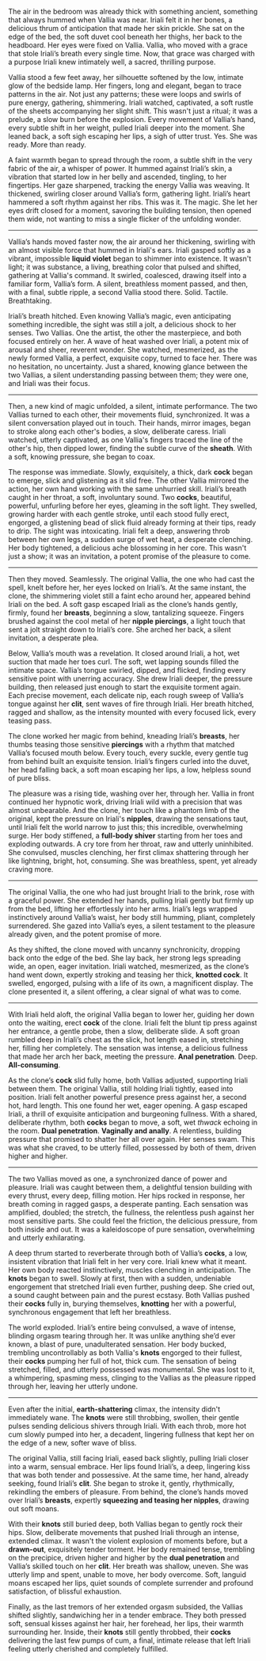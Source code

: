 The air in the bedroom was already thick with something ancient, something that always hummed when Vallia was near. Iriali felt it in her bones, a delicious thrum of anticipation that made her skin prickle. She sat on the edge of the bed, the soft duvet cool beneath her thighs, her back to the headboard. Her eyes were fixed on Vallia. Vallia, who moved with a grace that stole Iriali’s breath every single time. Now, that grace was charged with a purpose Iriali knew intimately well, a sacred, thrilling purpose.

Vallia stood a few feet away, her silhouette softened by the low, intimate glow of the bedside lamp. Her fingers, long and elegant, began to trace patterns in the air. Not just any patterns; these were loops and swirls of pure energy, gathering, shimmering. Iriali watched, captivated, a soft rustle of the sheets accompanying her slight shift. This wasn't just a ritual; it was a prelude, a slow burn before the explosion. Every movement of Vallia’s hand, every subtle shift in her weight, pulled Iriali deeper into the moment. She leaned back, a soft sigh escaping her lips, a sigh of utter trust. Yes. She was ready. More than ready.

A faint warmth began to spread through the room, a subtle shift in the very fabric of the air, a whisper of power. It hummed against Iriali’s skin, a vibration that started low in her belly and ascended, tingling, to her fingertips. Her gaze sharpened, tracking the energy Vallia was weaving. It thickened, swirling closer around Vallia’s form, gathering light. Iriali’s heart hammered a soft rhythm against her ribs. This was it. The magic. She let her eyes drift closed for a moment, savoring the building tension, then opened them wide, not wanting to miss a single flicker of the unfolding wonder.

---

Vallia’s hands moved faster now, the air around her thickening, swirling with an almost visible force that hummed in Iriali's ears. Iriali gasped softly as a vibrant, impossible **liquid violet** began to shimmer into existence. It wasn't light; it was substance, a living, breathing color that pulsed and shifted, gathering at Vallia's command. It swirled, coalesced, drawing itself into a familiar form, Vallia’s form. A silent, breathless moment passed, and then, with a final, subtle ripple, a second Vallia stood there. Solid. Tactile. Breathtaking.

Iriali’s breath hitched. Even knowing Vallia’s magic, even anticipating something incredible, the sight was still a jolt, a delicious shock to her senses. Two Vallias. One the artist, the other the masterpiece, and both focused entirely on her. A wave of heat washed over Iriali, a potent mix of arousal and sheer, reverent wonder. She watched, mesmerized, as the newly formed Vallia, a perfect, exquisite copy, turned to face her. There was no hesitation, no uncertainty. Just a shared, knowing glance between the two Vallias, a silent understanding passing between them; they were one, and Iriali was their focus.

---

Then, a new kind of magic unfolded, a silent, intimate performance. The two Vallias turned to each other, their movements fluid, synchronized. It was a silent conversation played out in touch. Their hands, mirror images, began to stroke along each other's bodies, a slow, deliberate caress. Iriali watched, utterly captivated, as one Vallia's fingers traced the line of the other's hip, then dipped lower, finding the subtle curve of the **sheath**. With a soft, knowing pressure, she began to coax.

The response was immediate. Slowly, exquisitely, a thick, dark **cock** began to emerge, slick and glistening as it slid free. The other Vallia mirrored the action, her own hand working with the same unhurried skill. Iriali’s breath caught in her throat, a soft, involuntary sound. Two **cocks**, beautiful, powerful, unfurling before her eyes, gleaming in the soft light. They swelled, growing harder with each gentle stroke, until each stood fully erect, engorged, a glistening bead of slick fluid already forming at their tips, ready to drip. The sight was intoxicating. Iriali felt a deep, answering throb between her own legs, a sudden surge of wet heat, a desperate clenching. Her body tightened, a delicious ache blossoming in her core. This wasn't just a show; it was an invitation, a potent promise of the pleasure to come.

---

Then they moved. Seamlessly. The original Vallia, the one who had cast the spell, knelt before her, her eyes locked on Iriali’s. At the same instant, the clone, the shimmering violet still a faint echo around her, appeared behind Iriali on the bed. A soft gasp escaped Iriali as the clone’s hands gently, firmly, found her **breasts**, beginning a slow, tantalizing squeeze. Fingers brushed against the cool metal of her **nipple piercings**, a light touch that sent a jolt straight down to Iriali’s core. She arched her back, a silent invitation, a desperate plea.

Below, Vallia’s mouth was a revelation. It closed around Iriali, a hot, wet suction that made her toes curl. The soft, wet lapping sounds filled the intimate space. Vallia’s tongue swirled, dipped, and flicked, finding every sensitive point with unerring accuracy. She drew Iriali deeper, the pressure building, then released just enough to start the exquisite torment again. Each precise movement, each delicate nip, each rough sweep of Vallia’s tongue against her **clit**, sent waves of fire through Iriali. Her breath hitched, ragged and shallow, as the intensity mounted with every focused lick, every teasing pass.

The clone worked her magic from behind, kneading Iriali’s **breasts**, her thumbs teasing those sensitive **piercings** with a rhythm that matched Vallia’s focused mouth below. Every touch, every suckle, every gentle tug from behind built an exquisite tension. Iriali’s fingers curled into the duvet, her head falling back, a soft moan escaping her lips, a low, helpless sound of pure bliss.

The pleasure was a rising tide, washing over her, through her. Vallia in front continued her hypnotic work, driving Iriali wild with a precision that was almost unbearable. And the clone, her touch like a phantom limb of the original, kept the pressure on Iriali's **nipples**, drawing the sensations taut, until Iriali felt the world narrow to just this; this incredible, overwhelming surge. Her body stiffened, a **full-body shiver** starting from her toes and exploding outwards. A cry tore from her throat, raw and utterly uninhibited. She convulsed, muscles clenching, her first climax shattering through her like lightning, bright, hot, consuming. She was breathless, spent, yet already craving more.

---

The original Vallia, the one who had just brought Iriali to the brink, rose with a graceful power. She extended her hands, pulling Iriali gently but firmly up from the bed, lifting her effortlessly into her arms. Iriali’s legs wrapped instinctively around Vallia’s waist, her body still humming, pliant, completely surrendered. She gazed into Vallia’s eyes, a silent testament to the pleasure already given, and the potent promise of more.

As they shifted, the clone moved with uncanny synchronicity, dropping back onto the edge of the bed. She lay back, her strong legs spreading wide, an open, eager invitation. Iriali watched, mesmerized, as the clone’s hand went down, expertly stroking and teasing her thick, **knotted cock**. It swelled, engorged, pulsing with a life of its own, a magnificent display. The clone presented it, a silent offering, a clear signal of what was to come.

---
With Iriali held aloft, the original Vallia began to lower her, guiding her down onto the waiting, erect **cock** of the clone. Iriali felt the blunt tip press against her entrance, a gentle probe, then a slow, deliberate slide. A soft groan rumbled deep in Iriali’s chest as the slick, hot length eased in, stretching her, filling her completely. The sensation was intense, a delicious fullness that made her arch her back, meeting the pressure. **Anal penetration**. Deep. **All-consuming**.

As the clone’s **cock** slid fully home, both Vallias adjusted, supporting Iriali between them. The original Vallia, still holding Iriali tightly, eased into position. Iriali felt another powerful presence press against her, a second hot, hard length. This one found her wet, eager opening. A gasp escaped Iriali, a thrill of exquisite anticipation and burgeoning fullness. With a shared, deliberate rhythm, both **cocks** began to move, a soft, wet _thwack_ echoing in the room. **Dual penetration**. **Vaginally and anally**. A relentless, building pressure that promised to shatter her all over again. Her senses swam. This was what she craved, to be utterly filled, possessed by both of them, driven higher and higher.

---

The two Vallias moved as one, a synchronized dance of power and pleasure. Iriali was caught between them, a delightful tension building with every thrust, every deep, filling motion. Her hips rocked in response, her breath coming in ragged gasps, a desperate panting. Each sensation was amplified, doubled; the stretch, the fullness, the relentless push against her most sensitive parts. She could feel the friction, the delicious pressure, from both inside and out. It was a kaleidoscope of pure sensation, overwhelming and utterly exhilarating.

A deep thrum started to reverberate through both of Vallia’s **cocks**, a low, insistent vibration that Iriali felt in her very core. Iriali knew what it meant. Her own body reacted instinctively, muscles clenching in anticipation. The **knots** began to swell. Slowly at first, then with a sudden, undeniable engorgement that stretched Iriali even further, pushing deep. She cried out, a sound caught between pain and the purest ecstasy. Both Vallias pushed their **cocks** fully in, burying themselves, **knotting** her with a powerful, synchronous engagement that left her breathless.

The world exploded. Iriali’s entire being convulsed, a wave of intense, blinding orgasm tearing through her. It was unlike anything she’d ever known, a blast of pure, unadulterated sensation. Her body bucked, trembling uncontrollably as both Vallia's **knots** engorged to their fullest, their **cocks** pumping her full of hot, thick cum. The sensation of being stretched, filled, and utterly possessed was monumental. She was lost to it, a whimpering, spasming mess, clinging to the Vallias as the pleasure ripped through her, leaving her utterly undone.

---

Even after the initial, **earth-shattering** climax, the intensity didn't immediately wane. The **knots** were still throbbing, swollen, their gentle pulses sending delicious shivers through Iriali. With each throb, more hot cum slowly pumped into her, a decadent, lingering fullness that kept her on the edge of a new, softer wave of bliss.

The original Vallia, still facing Iriali, eased back slightly, pulling Iriali closer into a warm, sensual embrace. Her lips found Iriali’s, a deep, lingering kiss that was both tender and possessive. At the same time, her hand, already seeking, found Iriali’s **clit**. She began to stroke it, gently, rhythmically, rekindling the embers of pleasure. From behind, the clone’s hands moved over Iriali’s **breasts**, expertly **squeezing and teasing her nipples**, drawing out soft moans.

With their **knots** still buried deep, both Vallias began to gently rock their hips. Slow, deliberate movements that pushed Iriali through an intense, extended climax. It wasn't the violent explosion of moments before, but a **drawn-out**, exquisitely tender torment. Her body remained tense, trembling on the precipice, driven higher and higher by the **dual penetration** and Vallia’s skilled touch on her **clit**. Her breath was shallow, uneven. She was utterly limp and spent, unable to move, her body overcome. Soft, languid moans escaped her lips, quiet sounds of complete surrender and profound satisfaction, of blissful exhaustion.

Finally, as the last tremors of her extended orgasm subsided, the Vallias shifted slightly, sandwiching her in a tender embrace. They both pressed soft, sensual kisses against her hair, her forehead, her lips, their warmth surrounding her. Inside, their **knots** still gently throbbed, their **cocks** delivering the last few pumps of cum, a final, intimate release that left Iriali feeling utterly cherished and completely fulfilled.